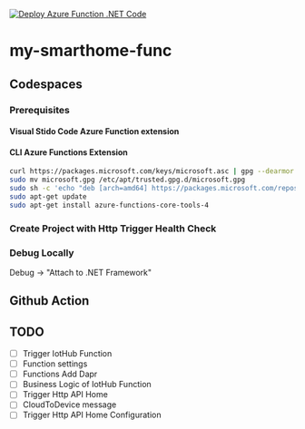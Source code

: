 [![Deploy Azure Function .NET Code](https://github.com/samuele-cozzi/my-smarthome-func/actions/workflows/deploy-functions.yml/badge.svg)](https://github.com/samuele-cozzi/my-smarthome-func/actions/workflows/deploy-functions.yml)

# my-smarthome-func

## Codespaces

### Prerequisites

#### Visual Stido Code Azure Function extension

#### CLI Azure Functions Extension

```bash
curl https://packages.microsoft.com/keys/microsoft.asc | gpg --dearmor > microsoft.gpg
sudo mv microsoft.gpg /etc/apt/trusted.gpg.d/microsoft.gpg
sudo sh -c 'echo "deb [arch=amd64] https://packages.microsoft.com/repos/microsoft-ubuntu-$(lsb_release -cs)-prod $(lsb_release -cs) main" > /etc/apt/sources.list.d/dotnetdev.list'
sudo apt-get update
sudo apt-get install azure-functions-core-tools-4
```

### Create Project with Http Trigger Health Check

### Debug Locally

Debug -> "Attach to .NET Framework"

## Github Action



## TODO

- [ ] Trigger IotHub Function
- [ ] Function settings
- [ ] Functions Add Dapr
- [ ] Business Logic of IotHub Function
- [ ] Trigger Http API Home
- [ ] CloudToDevice message
- [ ] Trigger Http API Home Configuration